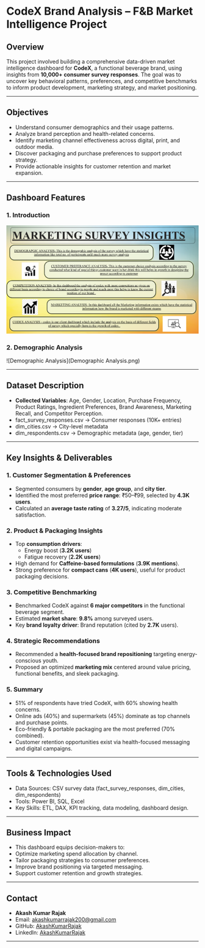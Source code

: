 
# CodeX Brand Analysis – F&B Market Intelligence Project

## Overview

This project involved building a comprehensive data-driven market intelligence dashboard for **CodeX**, a functional beverage brand, using insights from **10,000+ consumer survey responses**. The goal was to uncover key behavioral patterns, preferences, and competitive benchmarks to inform product development, marketing strategy, and market positioning.

---

## Objectives

- Understand consumer demographics and their usage patterns.
- Analyze brand perception and health-related concerns.
- Identify marketing channel effectiveness across digital, print, and outdoor media.
- Discover packaging and purchase preferences to support product strategy.
- Provide actionable insights for customer retention and market expansion.

---

## Dashboard Features

### 1. Introduction

![Introduction](Introduction.png)  

### 2. Demographic Analysis

![Demographic Analysis](Demographic Analysis.png) 



---

## Dataset Description

- **Collected Variables**: Age, Gender, Location, Purchase Frequency, Product Ratings, Ingredient Preferences, Brand Awareness, Marketing Recall, and Competitor Perception.
- fact_survey_responses.csv → Consumer responses (10K+ entries)
- dim_cities.csv → City-level metadata
- dim_respondents.csv → Demographic metadata (age, gender, tier)

---

## Key Insights & Deliverables

### 1. Customer Segmentation & Preferences

- Segmented consumers by **gender**, **age group**, and **city tier**.
- Identified the most preferred **price range**: ₹50–₹99, selected by **4.3K users**.
- Calculated an **average taste rating** of **3.27/5**, indicating moderate satisfaction.

### 2. Product & Packaging Insights

- Top **consumption drivers**:  
  - Energy boost (**3.2K users**)  
  - Fatigue recovery (**2.2K users**)
- High demand for **Caffeine-based formulations** (**3.9K mentions**).
- Strong preference for **compact cans** (**4K users**), useful for product packaging decisions.

### 3. Competitive Benchmarking

- Benchmarked CodeX against **6 major competitors** in the functional beverage segment.
- Estimated **market share**: **9.8%** among surveyed users.
- Key **brand loyalty driver**: Brand reputation (cited by **2.7K** users).

### 4. Strategic Recommendations

- Recommended a **health-focused brand repositioning** targeting energy-conscious youth.
- Proposed an optimized **marketing mix** centered around value pricing, functional benefits, and sleek packaging.

### 5. Summary

- 51% of respondents have tried CodeX, with 60% showing health concerns.
- Online ads (40%) and supermarkets (45%) dominate as top channels and purchase points.
- Eco-friendly & portable packaging are the most preferred (70% combined).
- Customer retention opportunities exist via health-focused messaging and digital campaigns.

---

## Tools & Technologies Used

- Data Sources: CSV survey data (fact_survey_responses, dim_cities, dim_respondents)
- Tools: Power BI, SQL, Excel
- Key Skills: ETL, DAX, KPI tracking, data modeling, dashboard design.
  
---

## Business Impact

- This dashboard equips decision-makers to:
- Optimize marketing spend allocation by channel.
- Tailor packaging strategies to consumer preferences.
- Improve brand positioning via targeted messaging.
- Support customer retention and growth strategies.
---

## Contact
- **Akash Kumar Rajak**
- Email: [akashkumarrajak200@gmail.com](mailto:akashkumarrajak200@gmail.com)  
- GitHub: [AkashKumarRajak](https://github.com/AkashKumarRajak)<br>
- LinkedIn: [AkashKumarRajak](https://www.linkedin.com/in/akash-kumar-rajak-22a98623b/)
---


